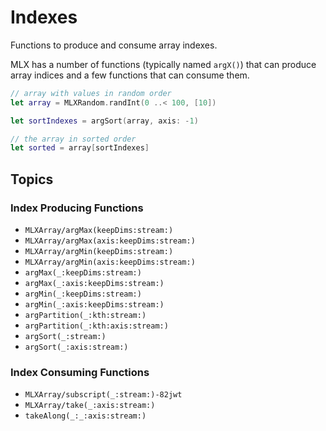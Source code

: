# Indexes

Functions to produce and consume array indexes.

MLX has a number of functions (typically named `argX()`) that can produce array 
indices and a few functions that can consume them.

```swift
// array with values in random order
let array = MLXRandom.randInt(0 ..< 100, [10])

let sortIndexes = argSort(array, axis: -1)

// the array in sorted order
let sorted = array[sortIndexes]
```

## Topics

### Index Producing Functions

- ``MLXArray/argMax(keepDims:stream:)``
- ``MLXArray/argMax(axis:keepDims:stream:)``
- ``MLXArray/argMin(keepDims:stream:)``
- ``MLXArray/argMin(axis:keepDims:stream:)``
- ``argMax(_:keepDims:stream:)``
- ``argMax(_:axis:keepDims:stream:)``
- ``argMin(_:keepDims:stream:)``
- ``argMin(_:axis:keepDims:stream:)``
- ``argPartition(_:kth:stream:)``
- ``argPartition(_:kth:axis:stream:)``
- ``argSort(_:stream:)``
- ``argSort(_:axis:stream:)``

### Index Consuming Functions

- ``MLXArray/subscript(_:stream:)-82jwt``
- ``MLXArray/take(_:axis:stream:)``
- ``takeAlong(_:_:axis:stream:)``
